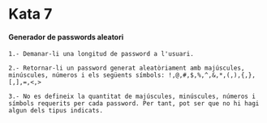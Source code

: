 # Kata 7 
#### Generador de passwords aleatori

	1.- Demanar-li una longitud de password a l'usuari.

	2.- Retornar-li un password generat aleatòriament amb majúscules, minúscules, números i els següents símbols: !,@,#,$,%,^,&,*,(,),{,},[,],=,<,>

	3.- No es defineix la quantitat de majúscules, minúscules, números i símbols requerits per cada password. Per tant, pot ser que no hi hagi algun dels tipus indicats.

	